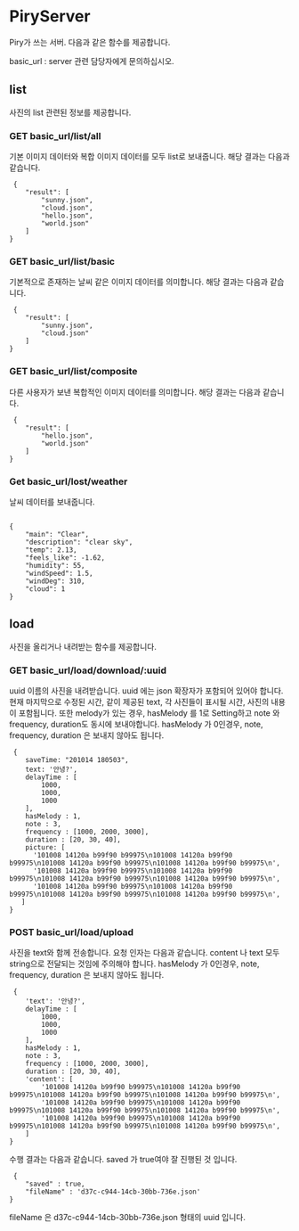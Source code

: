 # PiryServer
Piry가 쓰는 서버. 다음과 같은 함수를 제공합니다.

basic_url : server 관련 담당자에게 문의하십시오.

## list
사진의 list 관련된 정보를 제공합니다.

### GET basic_url/list/all
기본 이미지 데이터와 복합 이미지 데이터를 모두 list로 보내줍니다.
해당 결과는 다음과 같습니다.
<pre><code> {
    "result": [
        "sunny.json",
        "cloud.json",
        "hello.json",
        "world.json"
    ]
}
</code></pre>

### GET basic_url/list/basic
기본적으로 존재하는 날씨 같은 이미지 데이터를 의미합니다.
해당 결과는 다음과 같습니다.
<pre><code> {
    "result": [
        "sunny.json",
        "cloud.json"
    ]
}
</code></pre>

### GET basic_url/list/composite
다른 사용자가 보낸 복합적인 이미지 데이터를 의미합니다.
해당 결과는 다음과 같습니다.
<pre><code> {
    "result": [
        "hello.json",
        "world.json"
    ]
}
</code></pre>

### Get basic_url/lost/weather
날씨 데이터를 보내줍니다.
<pre><code> 
{
    "main": "Clear",
    "description": "clear sky",
    "temp": 2.13,
    "feels_like": -1.62,
    "humidity": 55,
    "windSpeed": 1.5,
    "windDeg": 310,
    "cloud": 1
}
</code></pre>

## load
사진을 올리거나 내려받는 함수를 제공합니다.

### GET basic_url/load/download/:uuid
uuid 이름의 사진을 내려받습니다. uuid 에는 json 확장자가 포함되어 있어야 합니다.
현재 마지막으로 수정된 시간, 같이 제공된 text, 각 사진들이 표시될 시간, 사진의 내용이 포함됩니다.
또한 melody가 있는 경우, hasMelody 를 1로 Setting하고 note 와 frequency, duration도 동시에 보내야합니다.
hasMelody 가 0인경우, note, frequency, duration 은 보내지 않아도 됩니다.
<pre><code> {
    saveTime: "201014 180503",
    text: '안녕?',
    delayTime : [
        1000,
        1000,
        1000
    ],
    hasMelody : 1,
    note : 3,
    frequency : [1000, 2000, 3000],
    duration : [20, 30, 40],
    picture: [ 
      '101008 14120a b99f90 b99975\n101008 14120a b99f90 b99975\n101008 14120a b99f90 b99975\n101008 14120a b99f90 b99975\n',
      '101008 14120a b99f90 b99975\n101008 14120a b99f90 b99975\n101008 14120a b99f90 b99975\n101008 14120a b99f90 b99975\n',
      '101008 14120a b99f90 b99975\n101008 14120a b99f90 b99975\n101008 14120a b99f90 b99975\n101008 14120a b99f90 b99975\n',
   ]
}
</code></pre>


### POST basic_url/load/upload
사진을 text와 함께 전송합니다. 요청 인자는 다음과 같습니다.
content 나 text 모두 string으로 전달되는 것임에 주의해야 합니다.
hasMelody 가 0인경우, note, frequency, duration 은 보내지 않아도 됩니다.
<pre><code> {
    'text': '안녕?',
    delayTime : [
        1000,
        1000,
        1000
    ],
    hasMelody : 1,
    note : 3,
    frequency : [1000, 2000, 3000],
    duration : [20, 30, 40],
    'content': [ 
        '101008 14120a b99f90 b99975\n101008 14120a b99f90 b99975\n101008 14120a b99f90 b99975\n101008 14120a b99f90 b99975\n',
        '101008 14120a b99f90 b99975\n101008 14120a b99f90 b99975\n101008 14120a b99f90 b99975\n101008 14120a b99f90 b99975\n',
        '101008 14120a b99f90 b99975\n101008 14120a b99f90 b99975\n101008 14120a b99f90 b99975\n101008 14120a b99f90 b99975\n',
    ]
}
</code></pre>


수행 결과는 다음과 같습니다. saved 가 true여야 잘 진행된 것 입니다.
<pre><code> { 
    "saved" : true, 
    "fileName" : 'd37c-c944-14cb-30bb-736e.json' 
}
</code></pre>
fileName 은 d37c-c944-14cb-30bb-736e.json 형태의 uuid 입니다.